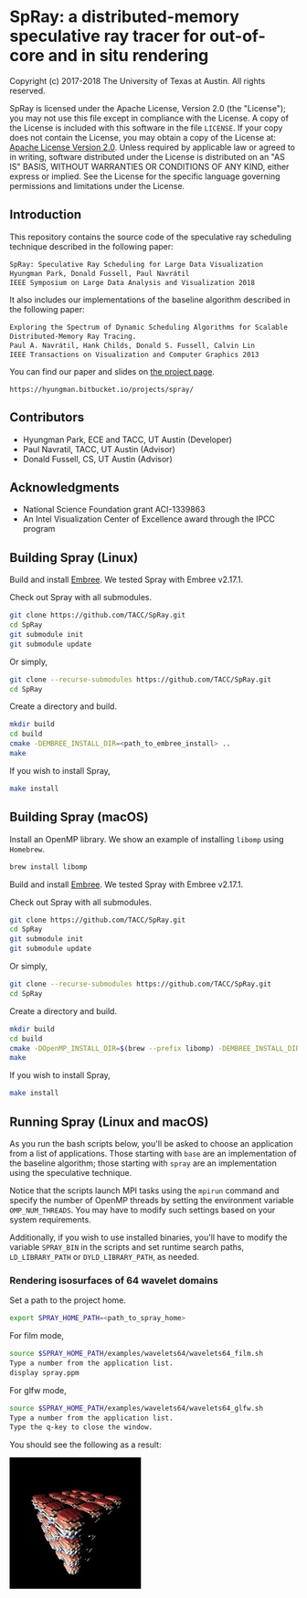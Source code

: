 # SpRay: a distributed-memory speculative ray tracer for out-of-core and in situ rendering

Copyright (c) 2017-2018 The University of Texas at Austin. All rights reserved.

SpRay is licensed under the Apache License, Version 2.0 (the "License");
you may not use this file except in compliance with the License. A copy of the License is included with this software in the file `LICENSE`. If your copy does not contain the License, you may obtain a copy of the License at: [Apache License Version 2.0][1]. 
Unless required by applicable law or agreed to in writing, software distributed under the License is distributed on an "AS IS" BASIS, WITHOUT WARRANTIES OR CONDITIONS OF ANY KIND, either express or implied. See the License for the specific language governing permissions and limitations under the License.  

## Introduction

This repository contains the source code of the speculative ray scheduling technique described in the following paper:
```
SpRay: Speculative Ray Scheduling for Large Data Visualization
Hyungman Park, Donald Fussell, Paul Navrátil
IEEE Symposium on Large Data Analysis and Visualization 2018
```

It also includes our implementations of the baseline algorithm described in the following paper:
```
Exploring the Spectrum of Dynamic Scheduling Algorithms for Scalable Distributed-Memory Ray Tracing.
Paul A. Navrátil, Hank Childs, Donald S. Fussell, Calvin Lin
IEEE Transactions on Visualization and Computer Graphics 2013
```

You can find our paper and slides on [the project page][4].
```
https://hyungman.bitbucket.io/projects/spray/
```

## Contributors
* Hyungman Park, ECE and TACC, UT Austin (Developer)
* Paul Navratil, TACC, UT Austin (Advisor)
* Donald Fussell, CS, UT Austin (Advisor)

## Acknowledgments
* National Science Foundation grant ACI-1339863
* An Intel Visualization Center of Excellence award through the IPCC program

## Building Spray (Linux)

Build and install [Embree][2]. We tested Spray with Embree v2.17.1.

Check out Spray with all submodules.

```bash
git clone https://github.com/TACC/SpRay.git
cd SpRay
git submodule init
git submodule update
```
Or simply,

```bash
git clone --recurse-submodules https://github.com/TACC/SpRay.git
cd SpRay
```

Create a directory and build.

```bash
mkdir build
cd build
cmake -DEMBREE_INSTALL_DIR=<path_to_embree_install> ..
make
```

If you wish to install Spray,

```bash
make install
```

## Building Spray (macOS)

Install an OpenMP library. We show an example of installing `libomp` using `Homebrew`.

```bash
brew install libomp

```

Build and install [Embree][2]. We tested Spray with Embree v2.17.1.

Check out Spray with all submodules.

```bash
git clone https://github.com/TACC/SpRay.git
cd SpRay
git submodule init
git submodule update
```

Or simply,

```bash
git clone --recurse-submodules https://github.com/TACC/SpRay.git
cd SpRay
```

Create a directory and build.

```bash
mkdir build
cd build
cmake -DOpenMP_INSTALL_DIR=$(brew --prefix libomp) -DEMBREE_INSTALL_DIR=<path_to_embree_install> ..
make
```

If you wish to install Spray,

```bash
make install
```

## Running Spray (Linux and macOS)

As you run the bash scripts below, you'll be asked to choose an application from a list of applications. Those starting with `base` are an implementation of the baseline algorithm; those starting with `spray` are an implementation using the speculative technique.

Notice that the scripts launch MPI tasks using the `mpirun` command and specify the number of OpenMP threads by setting the environment variable `OMP_NUM_THREADS`. You may have to modify such settings based on your system requirements.

Additionally, if you wish to use installed binaries, you'll have to modify the variable `SPRAY_BIN` in the scripts and set runtime search paths, `LD_LIBRARY_PATH` or `DYLD_LIBRARY_PATH`, as needed.

### Rendering isosurfaces of 64 wavelet domains

Set a path to the project home.

```bash
export SPRAY_HOME_PATH=<path_to_spray_home>
```

For film mode,

```bash
source $SPRAY_HOME_PATH/examples/wavelets64/wavelets64_film.sh
Type a number from the application list.
display spray.ppm
```

For glfw mode,

```bash
source $SPRAY_HOME_PATH/examples/wavelets64/wavelets64_glfw.sh
Type a number from the application list.
Type the q-key to close the window.
```

You should see the following as a result:

![wavelets.jpg](images/wavelets64.jpg)


[1]: https://www.apache.org/licenses/LICENSE-2.0
[2]: https://github.com/embree/embree
[3]: https://www.cs.utexas.edu/~lin/papers/tvcg13.pdf
[4]: https://hyungman.bitbucket.io/projects/spray/

